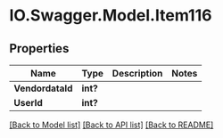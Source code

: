 # IO.Swagger.Model.Item116
## Properties

Name | Type | Description | Notes
------------ | ------------- | ------------- | -------------
**VendordataId** | **int?** |  | 
**UserId** | **int?** |  | 

[[Back to Model list]](../README.md#documentation-for-models) [[Back to API list]](../README.md#documentation-for-api-endpoints) [[Back to README]](../README.md)


